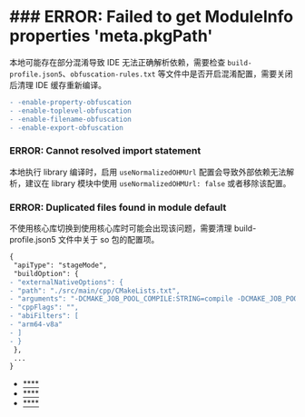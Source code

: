 # ### **ERROR: Failed to get ModuleInfo properties 'meta.pkgPath'**[​](troubleshooting.html#error-failed-to-get-moduleinfo-properties-metapkgpath)
本地可能存在部分混淆导致 IDE 无法正确解析依赖，需要检查 `build-profile.json5`、`obfuscation-rules.txt` 等文件中是否开启混淆配置，需要关闭后清理 IDE 缓存重新编译。
```diff
- -enable-property-obfuscation
- -enable-toplevel-obfuscation
- -enable-filename-obfuscation
- -enable-export-obfuscation
```

### **ERROR: Cannot resolved import statement**[​](troubleshooting.html#error-cannot-resolved-import-statement)
本地执行 library 编译时，启用 `useNormalizedOHMUrl` 配置会导致外部依赖无法解析，建议在 library 模块中使用 `useNormalizedOHMUrl: false` 或者移除该配置。
### **ERROR: Duplicated files found in module default**[​](troubleshooting.html#error-duplicated-files-found-in-module-default)
不使用核心库切换到使用核心库时可能会出现该问题，需要清理 build-profile.json5 文件中关于 so 包的配置项。
```diff
{
 "apiType": "stageMode",
 "buildOption": {
- "externalNativeOptions": {
- "path": "./src/main/cpp/CMakeLists.txt",
- "arguments": "-DCMAKE_JOB_POOL_COMPILE:STRING=compile -DCMAKE_JOB_POOL_LINK:STRING=link -DCMAKE_JOB_POOLS:STRING=compile=8;link=8",
- "cppFlags": "",
- "abiFilters": [
- "arm64-v8a"
- ]
- }
 },
 ...
}
```

- [****](troubleshooting.html#error-failed-to-get-moduleinfo-properties-metapkgpath)
- [****](troubleshooting.html#error-cannot-resolved-import-statement)
- [****](troubleshooting.html#error-duplicated-files-found-in-module-default)
